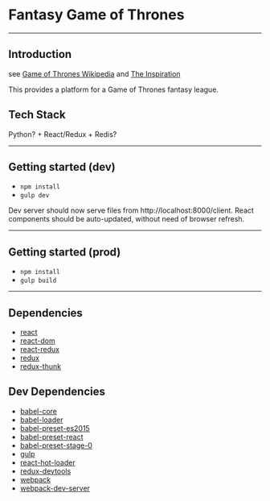 # Fantasy Game of Thrones

----
## Introduction
see [Game of Thrones Wikipedia](https://en.wikipedia.org/wiki/Game_of_Thrones)
and [The Inspiration](http://www.theverge.com/2015/4/10/8382395/the-game-of-game-of-thrones-who-will-win-season-five)

This provides a platform for a Game of Thrones fantasy league.

## Tech Stack

Python? + React/Redux + Redis?

----
## Getting started (dev)
* `npm install`
* `gulp dev`

Dev server should now serve files from http://localhost:8000/client. React components should be auto-updated, without need of browser refresh. 

----
## Getting started (prod)
* `npm install`
* `gulp build`

----
## Dependencies
* [react](https://github.com/facebook/react)
* [react-dom](https://www.npmjs.com/package/react-dom)
* [react-redux](https://github.com/rackt/react-redux)
* [redux](https://github.com/rackt/redux)
* [redux-thunk](https://github.com/gaearon/redux-thunk)

## Dev Dependencies
* [babel-core](https://github.com/babel/babel/tree/master/packages/babel-core)
* [babel-loader](https://github.com/babel/babel-loader)
* [babel-preset-es2015](https://github.com/babel/babel/tree/master/packages/babel-preset-es2015)
* [babel-preset-react](https://github.com/babel/babel/tree/master/packages/babel-preset-react)
* [babel-preset-stage-0](https://github.com/babel/babel/tree/master/packages/babel-preset-stage-0)
* [gulp](https://github.com/gulpjs/gulp)
* [react-hot-loader](https://github.com/gaearon/react-hot-loader)
* [redux-devtools](https://github.com/gaearon/redux-devtools)
* [webpack](https://github.com/webpack/webpack)
* [webpack-dev-server](https://github.com/webpack/webpack-dev-server)

